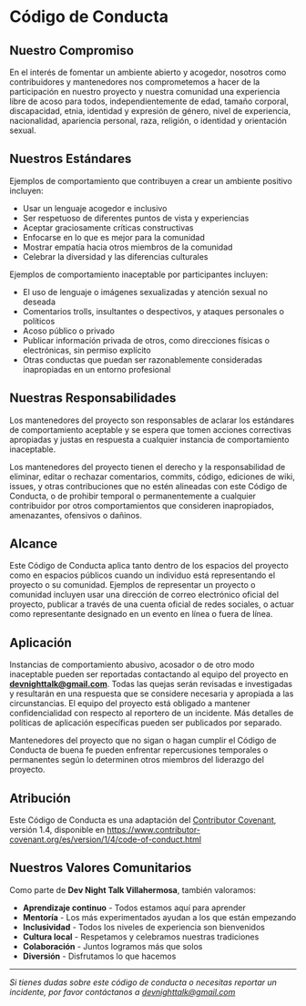 # Código de Conducta

## Nuestro Compromiso

En el interés de fomentar un ambiente abierto y acogedor, nosotros como contribuidores y mantenedores nos comprometemos a hacer de la participación en nuestro proyecto y nuestra comunidad una experiencia libre de acoso para todos, independientemente de edad, tamaño corporal, discapacidad, etnia, identidad y expresión de género, nivel de experiencia, nacionalidad, apariencia personal, raza, religión, o identidad y orientación sexual.

## Nuestros Estándares

Ejemplos de comportamiento que contribuyen a crear un ambiente positivo incluyen:

* Usar un lenguaje acogedor e inclusivo
* Ser respetuoso de diferentes puntos de vista y experiencias
* Aceptar graciosamente críticas constructivas
* Enfocarse en lo que es mejor para la comunidad
* Mostrar empatía hacia otros miembros de la comunidad
* Celebrar la diversidad y las diferencias culturales

Ejemplos de comportamiento inaceptable por participantes incluyen:

* El uso de lenguaje o imágenes sexualizadas y atención sexual no deseada
* Comentarios trolls, insultantes o despectivos, y ataques personales o políticos
* Acoso público o privado
* Publicar información privada de otros, como direcciones físicas o electrónicas, sin permiso explícito
* Otras conductas que puedan ser razonablemente consideradas inapropiadas en un entorno profesional

## Nuestras Responsabilidades

Los mantenedores del proyecto son responsables de aclarar los estándares de comportamiento aceptable y se espera que tomen acciones correctivas apropiadas y justas en respuesta a cualquier instancia de comportamiento inaceptable.

Los mantenedores del proyecto tienen el derecho y la responsabilidad de eliminar, editar o rechazar comentarios, commits, código, ediciones de wiki, issues, y otras contribuciones que no estén alineadas con este Código de Conducta, o de prohibir temporal o permanentemente a cualquier contribuidor por otros comportamientos que consideren inapropiados, amenazantes, ofensivos o dañinos.

## Alcance

Este Código de Conducta aplica tanto dentro de los espacios del proyecto como en espacios públicos cuando un individuo está representando el proyecto o su comunidad. Ejemplos de representar un proyecto o comunidad incluyen usar una dirección de correo electrónico oficial del proyecto, publicar a través de una cuenta oficial de redes sociales, o actuar como representante designado en un evento en línea o fuera de línea.

## Aplicación

Instancias de comportamiento abusivo, acosador o de otro modo inaceptable pueden ser reportadas contactando al equipo del proyecto en **devnighttalk@gmail.com**. Todas las quejas serán revisadas e investigadas y resultarán en una respuesta que se considere necesaria y apropiada a las circunstancias. El equipo del proyecto está obligado a mantener confidencialidad con respecto al reportero de un incidente. Más detalles de políticas de aplicación específicas pueden ser publicados por separado.

Mantenedores del proyecto que no sigan o hagan cumplir el Código de Conducta de buena fe pueden enfrentar repercusiones temporales o permanentes según lo determinen otros miembros del liderazgo del proyecto.

## Atribución

Este Código de Conducta es una adaptación del [Contributor Covenant][homepage], versión 1.4, disponible en https://www.contributor-covenant.org/es/version/1/4/code-of-conduct.html

[homepage]: https://www.contributor-covenant.org

## Nuestros Valores Comunitarios

Como parte de **Dev Night Talk Villahermosa**, también valoramos:

* **Aprendizaje continuo** - Todos estamos aquí para aprender
* **Mentoría** - Los más experimentados ayudan a los que están empezando
* **Inclusividad** - Todos los niveles de experiencia son bienvenidos
* **Cultura local** - Respetamos y celebramos nuestras tradiciones
* **Colaboración** - Juntos logramos más que solos
* **Diversión** - Disfrutamos lo que hacemos

---

*Si tienes dudas sobre este código de conducta o necesitas reportar un incidente, por favor contáctanos a devnighttalk@gmail.com*